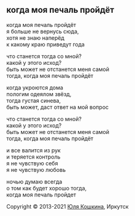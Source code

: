## когда моя печаль пройдёт

когда моя печаль пройдёт  
я больше не вернусь сюда,   
хотя не знаю наперёд   
к какому краю приведут года  

что станется тогда со мной?   
какой у этого исход?  
быть может не отстанется меня самой   
тогда, когда моя печаль пройдёт   

когда укроются дома  
пологим одеялом звёзд,   
тогда  густая синева,   
быть может, даст ответ на мой вопрос  

что станется тогда со мной?   
какой у этого исход?  
быть может не отстанется меня самой   
тогда, когда моя печаль пройдёт   

и все валится из рук  
и теряется контроль  
я не чувствую себя   
я не чувствую любовь  

ночью думаю всегда  
о том как будет хорошо тогда,   
когда моя печаль пройдет  

Copyright © 2013-2021 [Юля Кошкина](https://vk.com/koshkamoroshka), Иркутск  
